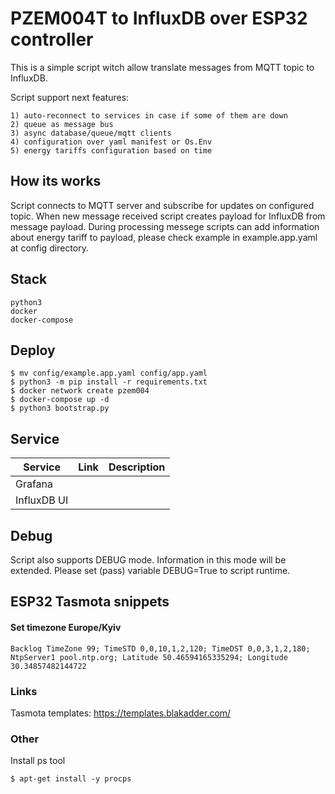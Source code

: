 # PZEM004T to InfluxDB over ESP32 controller

This is a simple script witch allow translate messages from MQTT topic to InfluxDB.

Script support next features:
```
1) auto-reconnect to services in case if some of them are down
2) queue as message bus
3) async database/queue/mqtt clients
4) configuration over yaml manifest or Os.Env
5) energy tariffs configuration based on time
```

## How its works
Script connects to MQTT server and subscribe for updates on configured topic. When new message received script creates payload for InfluxDB from message payload.
During processing messege scripts can add information about energy tariff to payload, please check example in example.app.yaml at config directory.

## Stack
```
python3
docker
docker-compose
```

## Deploy
```
$ mv config/example.app.yaml config/app.yaml
$ python3 -m pip install -r requirements.txt
$ docker network create pzem004
$ docker-compose up -d
$ python3 bootstrap.py
```

## Service

| Service        | Link                           | Description |
|----------------| ------------------------------ | -------------|
| Grafana        |
| InfluxDB UI    |

## Debug
Script also supports DEBUG mode. Information in this mode will be extended. Please set (pass) variable DEBUG=True to script runtime.


## ESP32 Tasmota snippets

#### Set timezone Europe/Kyiv

```
Backlog TimeZone 99; TimeSTD 0,0,10,1,2,120; TimeDST 0,0,3,1,2,180; NtpServer1 pool.ntp.org; Latitude 50.46594165335294; Longitude 30.34857482144722
```

### Links
Tasmota templates: https://templates.blakadder.com/

### Other

Install ps tool
```
$ apt-get install -y procps
```